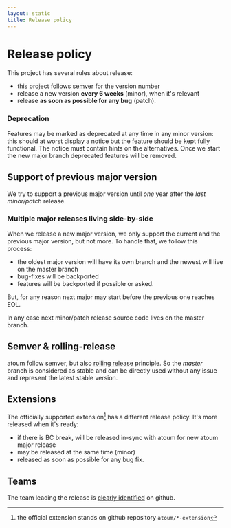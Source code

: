 ```yaml
---
layout: static
title: Release policy
---
```


# Release policy

This project has several rules about release:
* this project follows [semver](http://semver.org/) for the version number
* release a new version **every 6 weeks** (minor), when it's relevant
* release **as soon as possible for any bug** (patch).

### Deprecation

Features may be marked as deprecated at any time in any minor version: this should at worst display a notice
but the feature should be kept fully functional. The notice must contain hints on the alternatives. Once we start
the new major branch deprecated features will be removed.

## Support of previous major version

We try to support a previous major version until *one* year after the *last minor/patch* release.

### Multiple major releases living side-by-side

When we release a new major version, we only support the current and the previous major version, but not more. To handle that,
we follow this process:
* the oldest major version will have its own branch and the newest will live on the master branch
* bug-fixes will be backported
* features will be backported if possible or asked.

But, for any reason next major may start before the previous one reaches EOL.

In any case next minor/patch release source code lives on the master branch.

## Semver & rolling-release
atoum follow semver, but also [rolling release](https://en.wikipedia.org/wiki/Rolling_release) principle. So
the *master* branch is considered as stable and can be directly used without any issue and represent the latest stable version. 

## Extensions
The officially supported extension[^1] has a different release policy. It's more released when it's ready:
* if there is BC break, will be released in-sync with atoum for new atoum major release
* may be released at the same time (minor)
* released as soon as possible for any bug fix.

## Teams
The team leading the release is [clearly identified](https://github.com/orgs/atoum/teams/rms/members) on github.    

[^1]: the official extension stands on github repository `atoum/*-extension`
